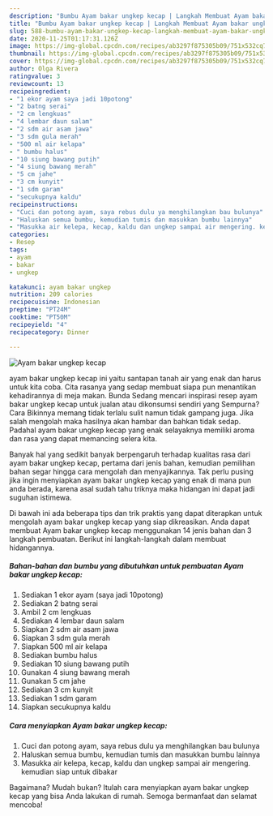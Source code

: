 ```yaml
---
description: "Bumbu Ayam bakar ungkep kecap | Langkah Membuat Ayam bakar ungkep kecap Yang Lezat"
title: "Bumbu Ayam bakar ungkep kecap | Langkah Membuat Ayam bakar ungkep kecap Yang Lezat"
slug: 588-bumbu-ayam-bakar-ungkep-kecap-langkah-membuat-ayam-bakar-ungkep-kecap-yang-lezat
date: 2020-11-25T01:17:31.126Z
image: https://img-global.cpcdn.com/recipes/ab3297f875305b09/751x532cq70/ayam-bakar-ungkep-kecap-foto-resep-utama.jpg
thumbnail: https://img-global.cpcdn.com/recipes/ab3297f875305b09/751x532cq70/ayam-bakar-ungkep-kecap-foto-resep-utama.jpg
cover: https://img-global.cpcdn.com/recipes/ab3297f875305b09/751x532cq70/ayam-bakar-ungkep-kecap-foto-resep-utama.jpg
author: Olga Rivera
ratingvalue: 3
reviewcount: 13
recipeingredient:
- "1 ekor ayam saya jadi 10potong"
- "2 batng serai"
- "2 cm lengkuas"
- "4 lembar daun salam"
- "2 sdm air asam jawa"
- "3 sdm gula merah"
- "500 ml air kelapa"
- " bumbu halus"
- "10 siung bawang putih"
- "4 siung bawang merah"
- "5 cm jahe"
- "3 cm kunyit"
- "1 sdm garam"
- "secukupnya kaldu"
recipeinstructions:
- "Cuci dan potong ayam, saya rebus dulu ya menghilangkan bau bulunya"
- "Haluskan semua bumbu, kemudian tumis dan masukkan bumbu lainnya"
- "Masukka air kelepa, kecap, kaldu dan ungkep sampai air mengering. kemudian siap untuk dibakar"
categories:
- Resep
tags:
- ayam
- bakar
- ungkep

katakunci: ayam bakar ungkep 
nutrition: 209 calories
recipecuisine: Indonesian
preptime: "PT24M"
cooktime: "PT50M"
recipeyield: "4"
recipecategory: Dinner

---
```



![Ayam bakar ungkep kecap](https://img-global.cpcdn.com/recipes/ab3297f875305b09/751x532cq70/ayam-bakar-ungkep-kecap-foto-resep-utama.jpg)


ayam bakar ungkep kecap ini yaitu santapan tanah air yang enak dan harus untuk kita coba. Cita rasanya yang sedap membuat siapa pun menantikan kehadirannya di meja makan.
Bunda Sedang mencari inspirasi resep ayam bakar ungkep kecap untuk jualan atau dikonsumsi sendiri yang Sempurna? Cara Bikinnya memang tidak terlalu sulit namun tidak gampang juga. Jika salah mengolah maka hasilnya akan hambar dan bahkan tidak sedap. Padahal ayam bakar ungkep kecap yang enak selayaknya memiliki aroma dan rasa yang dapat memancing selera kita.



Banyak hal yang sedikit banyak berpengaruh terhadap kualitas rasa dari ayam bakar ungkep kecap, pertama dari jenis bahan, kemudian pemilihan bahan segar hingga cara mengolah dan menyajikannya. Tak perlu pusing jika ingin menyiapkan ayam bakar ungkep kecap yang enak di mana pun anda berada, karena asal sudah tahu triknya maka hidangan ini dapat jadi suguhan istimewa.


Di bawah ini ada beberapa tips dan trik praktis yang dapat diterapkan untuk mengolah ayam bakar ungkep kecap yang siap dikreasikan. Anda dapat membuat Ayam bakar ungkep kecap menggunakan 14 jenis bahan dan 3 langkah pembuatan. Berikut ini langkah-langkah dalam membuat hidangannya.

<!--inarticleads1-->

##### Bahan-bahan dan bumbu yang dibutuhkan untuk pembuatan Ayam bakar ungkep kecap:

1. Sediakan 1 ekor ayam (saya jadi 10potong)
1. Sediakan 2 batng serai
1. Ambil 2 cm lengkuas
1. Sediakan 4 lembar daun salam
1. Siapkan 2 sdm air asam jawa
1. Siapkan 3 sdm gula merah
1. Siapkan 500 ml air kelapa
1. Sediakan  bumbu halus
1. Sediakan 10 siung bawang putih
1. Gunakan 4 siung bawang merah
1. Gunakan 5 cm jahe
1. Sediakan 3 cm kunyit
1. Sediakan 1 sdm garam
1. Siapkan secukupnya kaldu




<!--inarticleads2-->

##### Cara menyiapkan Ayam bakar ungkep kecap:

1. Cuci dan potong ayam, saya rebus dulu ya menghilangkan bau bulunya
1. Haluskan semua bumbu, kemudian tumis dan masukkan bumbu lainnya
1. Masukka air kelepa, kecap, kaldu dan ungkep sampai air mengering. kemudian siap untuk dibakar




Bagaimana? Mudah bukan? Itulah cara menyiapkan ayam bakar ungkep kecap yang bisa Anda lakukan di rumah. Semoga bermanfaat dan selamat mencoba!
